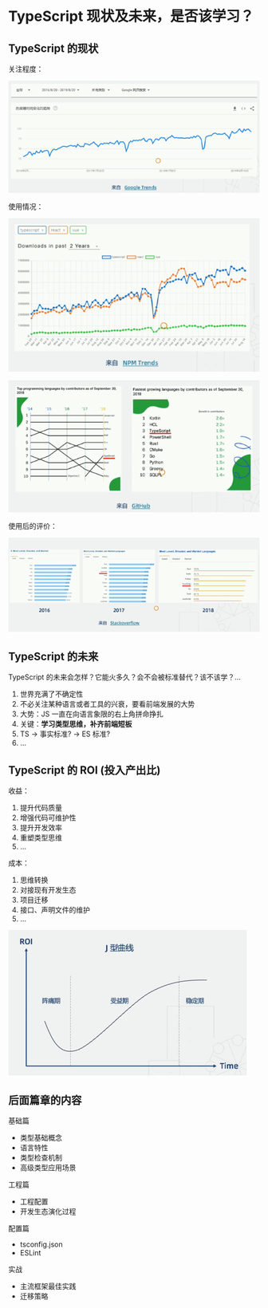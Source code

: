 # TypeScript 现状及未来，是否该学习？

## TypeScript 的现状

关注程度：

![ts_182855.png](../img/ts_182855.png)

使用情况：

![ts_182834.png](../img/ts_182834.png)

![ts_183746.png](../img/ts_183746.png)

使用后的评价：

![ts_183951.png](../img/ts_183951.png)

## TypeScript 的未来

TypeScript 的未来会怎样？它能火多久？会不会被标准替代？该不该学？...

1. 世界充满了不确定性
1. 不必关注某种语言或者工具的兴衰，要看前端发展的大势
1. 大势：JS 一直在向语言象限的右上角拼命挣扎
1. 关键：**学习类型思维，补齐前端短板**
1. TS -> 事实标准? -> ES 标准?
1. ...

## TypeScript 的 ROI (投入产出比)

收益：

1. 提升代码质量
1. 增强代码可维护性
1. 提升开发效率
1. 重塑类型思维
1. ...

成本：

1. 思维转换
1. 对接现有开发生态
1. 项目迁移
1. 接口、声明文件的维护
1. ...

![ts_184823.png](../img/ts_184823.png)

## 后面篇章的内容

基础篇

- 类型基础概念
- 语言特性
- 类型检查机制
- 高级类型应用场景

工程篇

- 工程配置
- 开发生态演化过程

配置篇

- tsconfig.json
- ESLint

实战

- 主流框架最佳实践
- 迁移策略
